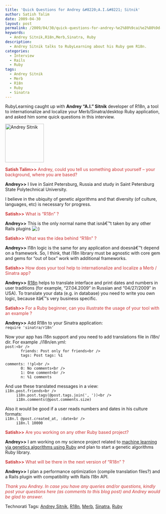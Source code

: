 ```yaml
---
title: 'Quick Questions for Andrey &#8220;A.I.&#8221; Sitnik'
author: Satish Talim
date: 2009-04-30
layout: post
permalink: /2009/04/30/quick-questions-for-andrey-%e2%80%9cai%e2%80%9d-sitnik/
keywords:
  - Andrey Sitnik,R18n,Merb,Sinatra, Ruby
description:
  - Andrey Sitnik talks to RubyLearning about his Ruby gem R18n.
categories:
  - Interview
  - Rails
  - Ruby
tags:
  - Andrey Sitnik
  - Merb
  - R18n
  - Ruby
  - Sinatra
---
```

<div>
  <p class="alert">
    RubyLearning caught up with <strong>Andrey &#8220;A.I.&#8221; Sitnik</strong> developer of R18n, a tool to internationalize and localize your Merb/Sinatra/desktop Ruby application, and asked him some quick questions in this interview.
  </p>
  
  <p>
    <img class="alignright" title="Andrey Sitnik" src="http://www.rubylearning.com/images/andrey.jpg" alt="Andrey Sitnik" width="125" height="125" />
  </p>
  
  <p>
    <span style="color:#CC3333;"><strong>Satish Talim>></strong> Andrey, could you tell us something about yourself &#8211; your background, where you are based?</span>
  </p>
  
  <p>
    <strong>Andrey>></strong> I live in Saint Petersburg, Russia and study in Saint Petersburg State Polytechnical University.
  </p>
  
  <p>
    I believe in the ubiquity of genetic algorithms and that diversity (of culture, languages, etc) is necessary for progress.
  </p>
  
  <p>
    <span style="color:#CC3333;"><strong>Satish>></strong> What is &#8220;R18n&#8221; ?</span>
  </p>
  
  <p>
    <strong>Andrey>></strong> This is the only normal name that isnâ€™t taken by any other Rails plugins <img src="http://rubylearning.com/blog/wp-includes/images/smilies/icon_smile.gif" alt=":)" class="wp-smiley" />
  </p>
  
  <p>
    <span style="color:#CC3333;"><strong>Satish>></strong> What was the idea behind &#8220;R18n&#8221; ?</span>
  </p>
  
  <p>
    <strong>Andrey>></strong> I18n logic is the same for any application and doesnâ€™t depend on a framework. So, I think, that i18n library must be agnostic with core gem and gems for &#8220;out of box&#8221; work with additional frameworks.
  </p>
  
  <p>
    <span style="color:#CC3333;"><strong>Satish>></strong> How does your tool help to internationalize and localize a Merb / Sinatra app?</span>
  </p>
  
  <p>
    <strong>Andrey>></strong> <a href="http://r18n.rubyforge.org/">R18n</a> helps to translate interface and print dates and numbers in user traditions (for example, &#8220;27.04.2009&#8221; in Russian and &#8220;04/27/2009&#8243; in USA). To translate your data (e.g. in database) you need to write you own logic, because itâ€™s very business specific.
  </p>
  
  <p>
    <span style="color:#CC3333;"><strong>Satish>></strong> For a Ruby beginner, can you illustrate the usage of your tool with an example ?</span>
  </p>
  
  <p>
    <strong>Andrey>></strong> Add R18n to your Sinatra application:<br /><code>require 'sinatra/r18n'</code>
  </p>
  
  <p>
    Now your app has i18n support and you need to add translations file in i18n/ dir. For example ./i18n/en.yml:<br /><code>post:&lt;br />
       friends: Post only for friends&lt;br />
       tags: Post tags: %1</code>
  </p>
  
  <p>
    <code>comments: !!pl&lt;br />
       0: No comments&lt;br />
       1: One comment&lt;br />
       n: %1 comments</code>
  </p>
  
  <p>
    And use these translated messages in a view:<br /><code>i18n.post.friends&lt;br />
     i18n.post.tags(@post.tags.join(', '))&lt;br />
     i18n.comments(@post.comments.size)</code>
  </p>
  
  <p>
    Also it would be good if a user reads numbers and dates in his culture formats:<br /><code>i18n.l @post.created_at, :date&lt;br />
     i18n.l 10000</code>
  </p>
  
  <p>
    <span style="color:#CC3333;"><strong>Satish>></strong> Are you working on any other Ruby based project?</span>
  </p>
  
  <p>
    <strong>Andrey>></strong> I am working on my science project related to <a href="http://github.com/ai/d2na/tree/master">machine learning via genetics algorithms using Ruby</a> and plan to start a genetic algorithms Ruby library.
  </p>
  
  <p>
    <span style="color:#CC3333;"><strong>Satish>></strong> What will be there in the next version of &#8220;R18n&#8221; ?</span>
  </p>
  
  <p>
    <strong>Andrey>></strong> I plan a performance optimization (compile translation files?) and a Rails plugin with compatibility with Rails I18n API.
  </p>
  
  <p>
    <span style="color:#CC3333;"><em>Thank you Andrey. In case you have any queries and/or questions, kindly post your questions here (as comments to this blog post) and Andrey would be glad to answer.</em></span>
  </p>
</div>

Technorati Tags: <a href="http://technorati.com/tag/Andrey+Sitnik" rel="tag">Andrey Sitnik</a>, <a href="http://technorati.com/tag/R18n" rel="tag">R18n</a>, <a href="http://technorati.com/tag/Merb" rel="tag">Merb</a>, <a href="http://technorati.com/tag/Sinatra" rel="tag">Sinatra</a>, <a href="http://technorati.com/tag/Ruby" rel="tag"> Ruby</a>
